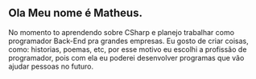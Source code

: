 ## Ola Meu nome é Matheus.

No momento to aprendendo sobre CSharp e planejo trabalhar como programador Back-End pra grandes empresas.
Eu gosto de criar coisas, como: historias, poemas, etc, por esse motivo eu escolhi a profissão de programador, pois com ela eu poderei desenvolver programas que vão ajudar pessoas no futuro.

